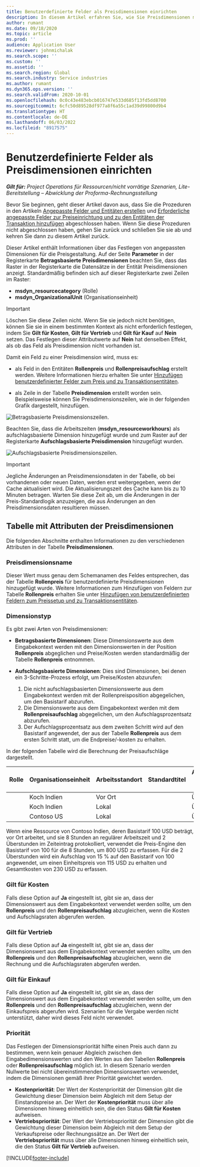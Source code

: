 ```yaml
---
title: Benutzerdefinierte Felder als Preisdimensionen einrichten
description: In diesem Artikel erfahren Sie, wie Sie Preisdimensionen mit angepassten Feldern festlegen können.
author: rumant
ms.date: 09/18/2020
ms.topic: article
ms.prod: ''
audience: Application User
ms.reviewer: johnmichalak
ms.search.scope: ''
ms.custom: ''
ms.assetid: ''
ms.search.region: Global
ms.search.industry: Service industries
ms.author: rumant
ms.dyn365.ops.version: ''
ms.search.validFrom: 2020-10-01
ms.openlocfilehash: 0c0c43e483ebcb016747e533d685f13fd5dd8700
ms.sourcegitcommit: 6cfc50d89528df977a8f6a55c1ad39d99800d9b4
ms.translationtype: HT
ms.contentlocale: de-DE
ms.lasthandoff: 06/03/2022
ms.locfileid: "8917575"
---
```

# <a name="set-up-custom-fields-as-pricing-dimensions"></a>Benutzerdefinierte Felder als Preisdimensionen einrichten

_**Gilt für:** Project Operations für Ressourcen/nicht vorrätige Szenarien, Lite-Bereitstellung – Abwicklung der Proforma-Rechnungsstellung_

Bevor Sie beginnen, geht dieser Artikel davon aus, dass Sie die Prozeduren in den Artikeln [Angepasste Felder und Entitäten erstellen](create-custom-fields-entities-pricing-dimensions.md) und [Erforderliche angepasste Felder zur Preiseinrichtung und zu den Entitäten der Transaktion hinzufügen](add-custom-fields-price-setup-transactional-entities.md) abgeschlossen haben. Wenn Sie diese Prozeduren nicht abgeschlossen haben, gehen Sie zurück und schließen Sie sie ab und kehren Sie dann zu diesem Artikel zurück. 

Dieser Artikel enthält Informationen über das Festlegen von angepassten Dimensionen für die Preisgestaltung. Auf der Seite **Parameter** in der Registerkarte **Betragsbasierte Preisdimensionen** beachten Sie, dass das Raster in der Registerkarte die Datensätze in der Entität Preisdimensionen anzeigt. Standardmäßig befinden sich auf dieser Registerkarte zwei Zeilen im Raster:

- **msdyn_resourcecategory** (Rolle)
- **msdyn_OrganizationalUnit** (Organisationseinheit)

> [!IMPORTANT]
> Löschen Sie diese Zeilen nicht. Wenn Sie sie jedoch nicht benötigen, können Sie sie in einem bestimmten Kontext als nicht erforderlich festlegen, indem Sie **Gilt für Kosten**, **Gilt für Vertrieb** und **Gilt für Kauf** auf **Nein** setzen. Das Festlegen dieser Attributwerte auf **Nein** hat denselben Effekt, als ob das Feld als Preisdimension nicht vorhanden ist.

Damit ein Feld zu einer Preisdimension wird, muss es:

- als Feld in den Entitäten **Rollenpreis** und **Rollenpreisaufschlag** erstellt werden. Weitere Informationen hierzu erhalten Sie unter [Hinzufügen benutzerdefinierter Felder zum Preis und zu Transaktionsentitäten](add-custom-fields-price-setup-transactional-entities.md).

- als Zeile in der Tabelle **Preisdimension** erstellt worden sein. Beispielsweise können Sie Preisdimensionszeilen, wie in der folgenden Grafik dargestellt, hinzufügen. 

![Betragsbasierte Preisdimensionszeilen.](media/Amt-based-PD.png)

Beachten Sie, dass die Arbeitszeiten (**msdyn_resourceworkhours**) als aufschlagsbasierte Dimension hinzugefügt wurde und zum Raster auf der Registerkarte **Aufschlagsbasierte Preisdimension** hinzugefügt wurden.

![Aufschlagsbasierte Preisdimensionszeilen.](media/Markup-based-PD.png)


> [!IMPORTANT]
> Jegliche Änderungen an Preisdimensionsdaten in der Tabelle, ob bei vorhandenen oder neuen Daten, werden erst weitergegeben, wenn der Cache aktualisiert wird. Die Aktualisierungszeit des Cache kann bis zu 10 Minuten betragen. Warten Sie diese Zeit ab, um die Änderungen in der Preis-Standardlogik anzuzeigen, die aus Änderungen an den Preisdimensionsdaten resultieren müssen.


## <a name="attributes-of-the-pricing-dimensions-table"></a>Tabelle mit Attributen der Preisdimensionen
Die folgenden Abschnitte enthalten Informationen zu den verschiedenen Attributen in der Tabelle **Preisdimensionen**.

### <a name="pricing-dimension-name"></a>Preisdimensionsname
Dieser Wert muss genau dem Schemanamen des Feldes entsprechen, das der Tabelle **Rollenpreis** für benutzerdefinierte Preisdimensionen hinzugefügt wurde. Weitere Informationen zum Hinzufügen von Feldern zur Tabelle **Rollenpreis** erhalten Sie unter [Hinzufügen von benutzerdefinierten Feldern zum Preissetup und zu Transaktionsentitäten](add-custom-fields-price-setup-transactional-entities.md).

### <a name="type-of-dimension"></a>Dimensionstyp
Es gibt zwei Arten von Preisdimensionen:
  
  - **Betragsbasierte Dimensionen**: Diese Dimensionswerte aus dem Eingabekontext werden mit den Dimensionswerten in der Position **Rollenpreis** abgeglichen und Preise/Kosten werden standardmäßig der Tabelle **Rollenpreis** entnommen.
  - **Aufschlagsbasierte Dimensionen**: Dies sind Dimensionen, bei denen ein 3-Schritte-Prozess erfolgt, um Preise/Kosten abzurufen:
 
    1. Die nicht aufschlagsbasierten Dimensionswerte aus dem Eingabekontext werden mit der Rollenpreisposition abgegelichen, um den Basistarif abzurufen.
    2. Die Dimensionswerte aus dem Eingabekontext werden mit dem **Rollenpreisaufschlag** abgegelichen, um den Aufschlagsprozentsatz abzurufen.
    3. Der Aufschlagsprozentsatz aus dem zweiten Schritt wird auf den Basistarif angewendet, der aus der Tabelle **Rollenpreis** aus dem ersten Schritt statt, um die Endpreise/-kosten zu erhalten.
   
   In der folgenden Tabelle wird die Berechnung der Preisaufschläge dargestellt.
  
| Rolle        | Organisationseinheit    |Arbeitsstandort      |Standardtitel      |Arbeitszeiten der Ressource      |  Aufschlag|
| ------------|-------------|-------------------|--------------------|-------------------------|--------:|
|             | Koch Indien|Vor Ort            |                    |Überstunden                 |15     |
|             | Koch Indien|Lokal             |                    |Überstunden                 |10     |
|             | Contoso US   |Lokal             |                    |Überstunden                 |20     |


Wenn eine Ressource von Contoso Indien, deren Basistarif 100 USD beträgt, vor Ort arbeitet, und sie 8 Stunden an regulärer Arbeitszeit und 2 Überstunden im Zeiteintrag protokolliert, verwendet die Preis-Engine den Basistarif von 100 für die 8 Stunden, um 800 USD zu erfassen. Für die 2 Überstunden wird ein Aufschlag von 15 % auf den Basistarif von 100 angewendet, um einen Einheitspreis von 115 USD zu erhalten und Gesamtkosten von 230 USD zu erfassen.

### <a name="applicable-to-cost"></a>Gilt für Kosten 
Falls diese Option auf **Ja** eingestellt ist, gibt sie an, dass der Dimensionswert aus dem Eingabekontext verwendet werden sollte, um den **Rollenpreis** und den **Rollenpreisaufschlag** abzugleichen, wenn die Kosten und Aufschlagsraten abgerufen werden.

### <a name="applicable-to-sales"></a>Gilt für Vertrieb
Falls diese Option auf **Ja** eingestellt ist, gibt sie an, dass der Dimensionswert aus dem Eingabekontext verwendet werden sollte, um den **Rollenpreis** und den **Rollenpreisaufschlag** abzugleichen, wenn die Rechnung und die Aufschlagsraten abgerufen werden.

### <a name="applicable-to-purchase"></a>Gilt für Einkauf
Falls diese Option auf **Ja** eingestellt ist, gibt sie an, dass der Dimensionswert aus dem Eingabekontext verwendet werden sollte, um den **Rollenpreis** und den **Rollenpreisaufschlag** abzugleichen, wenn der Einkaufspreis abgerufen wird. Szenarien für die Vergabe werden nicht unterstützt, daher wird dieses Feld nicht verwendet. 

### <a name="priority"></a>Priorität
Das Festlegen der Dimensionspriorität hilfte einen Preis auch dann zu bestimmen, wenn kein genauer Abgleich zwischen den Eingabedimensionswerten und den Werten aus den Tabellen **Rollenpreis** oder **Rollenpreisaufschlag** möglich ist. In diesem Szenario werden Nullwerte bei nicht übereinstimmenden Dimensionswerten verwendet, indem die Dimensionen gemäß ihrer Priorität gewichtet werden.

- **Kostenpriorität**: Der Wert der Kostenpriorität der Dimension gibt die Gewichtung dieser Dimension beim Abgleich mit dem Setup der Einstandspreise an. Der Wert der **Kostenpriorität** muss über alle Dimensionen hinweg einheitlich sein, die den Status **Gilt für Kosten** aufweisen.
- **Vertriebspriorität**: Der Wert der Vertriebspriorität der Dimension gibt die Gewichtung dieser Dimension beim Abgleich mit dem Setup der Verkaufspreise oder Rechnungssätze an. Der Wert der **Vertriebspriorität** muss über alle Dimensionen hinweg einheitlich sein, die den Status **Gilt für Vertrieb** aufweisen.


[!INCLUDE[footer-include](../includes/footer-banner.md)]